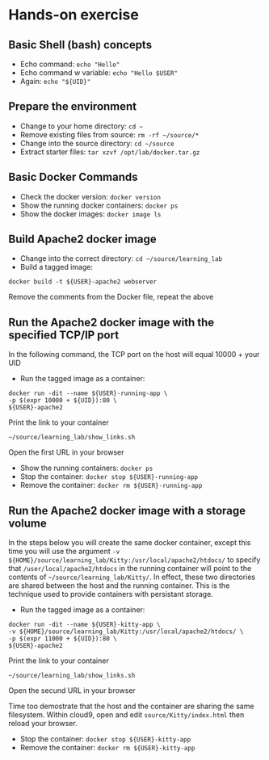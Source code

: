 # Hands-on exercise

## Basic Shell (bash) concepts
 * Echo command: ```echo "Hello"```
 * Echo command w variable: ```echo "Hello $USER"```
 * Again: ```echo "${UID}"```

## Prepare the environment
 * Change to your home directory: ```cd ~```
 * Remove existing files from source: ```rm -rf ~/source/*```
 * Change into the source directory: ```cd ~/source```
 * Extract starter files: ```tar xzvf /opt/lab/docker.tar.gz ```

## Basic Docker Commands
 * Check the docker version: ```docker version```
 * Show the running docker containers: ```docker ps```
 * Show the docker images: ```docker image ls```

## Build Apache2 docker image
 * Change into the correct directory: ```cd ~/source/learning_lab```
 * Build a tagged image: 
 
 ```docker build -t ${USER}-apache2 webserver```
 
Remove the comments from the Docker file, repeat the above

## Run the Apache2 docker image with the specified TCP/IP port
In the following command, the TCP port on the host will equal 10000 + your UID 
 * Run the tagged image as a container: 
 ```
 docker run -dit --name ${USER}-running-app \
 -p $(expr 10000 + ${UID}):80 \
 ${USER}-apache2
 ```
 
 Print the link to your container
 
 ```~/source/learning_lab/show_links.sh```
 
 Open the first URL in your browser
 
 * Show the running containers: ```docker ps```
 * Stop the container: ```docker stop ${USER}-running-app```
 * Remove the container: ```docker rm ${USER}-running-app```

## Run the Apache2 docker image with a storage volume
In the steps below you will create the same docker container, except this time you will
use the argument ``` -v ${HOME}/source/learning_lab/Kitty:/usr/local/apache2/htdocs/ ```
to specify that ```/user/local/apache2/htdocs``` in the running container 
will point to the contents of ```~/source/learning_lab/Kitty/```.
In effect, these two directories are shared between the host and the running container.
This is the technique used to provide containers with persistant storage.

 * Run the tagged image as a container: 
 ```
 docker run -dit --name ${USER}-kitty-app \
 -v ${HOME}/source/learning_lab/Kitty:/usr/local/apache2/htdocs/ \
 -p $(expr 11000 + ${UID}):80 \
 ${USER}-apache2
 ```
 
  Print the link to your container
 
 ```~/source/learning_lab/show_links.sh```

 Open the secund URL in your browser
 
 Time too demostrate that the host and the container are sharing the same filesystem.
 Within cloud9, open and edit ```source/Kitty/index.html``` then reload your browser.  
  
 * Stop the container: ```docker stop ${USER}-kitty-app```
 * Remove the container: ```docker rm ${USER}-kitty-app```
